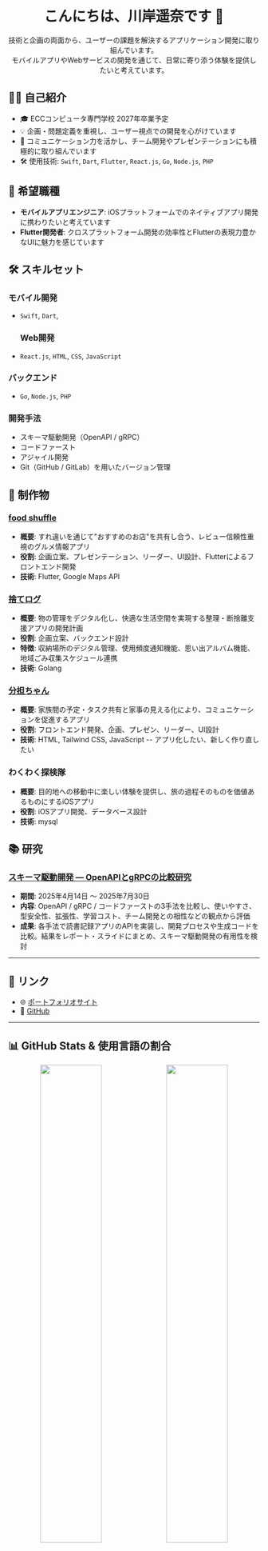 <h1 align="center">こんにちは、川岸遥奈です 🐾</h1>

<p align="center">
  技術と企画の両面から、ユーザーの課題を解決するアプリケーション開発に取り組んでいます。<br>
  モバイルアプリやWebサービスの開発を通じて、日常に寄り添う体験を提供したいと考えています。
</p>

## 🧑‍💻 自己紹介

- 🎓 ECCコンピュータ専門学校 2027年卒業予定
- 💡 企画・問題定義を重視し、ユーザー視点での開発を心がけています
- 💬 コミュニケーション力を活かし、チーム開発やプレゼンテーションにも積極的に取り組んでいます
- 🛠️ 使用技術: `Swift`, `Dart`, `Flutter`, `React.js`, `Go`, `Node.js`, `PHP`

## 📱 希望職種

- **モバイルアプリエンジニア**: iOSプラットフォームでのネイティブアプリ開発に携わりたいと考えています
- **Flutter開発者**: クロスプラットフォーム開発の効率性とFlutterの表現力豊かなUIに魅力を感じています
## 🛠️ スキルセット

### モバイル開発
- `Swift`, `Dart`,

  ### Web開発
- `React.js`, `HTML`, `CSS`, `JavaScript`

### バックエンド
- `Go`, `Node.js`, `PHP`

### 開発手法
- スキーマ駆動開発（OpenAPI / gRPC）
- コードファースト
- アジャイル開発
- Git（GitHub / GitLab）を用いたバージョン管理


## 🌟 制作物

### [food shuffle](https://github.com/Doremifa-donuts/foodshuffle)
- **概要**: すれ違いを通じて"おすすめのお店"を共有し合う、レビュー信頼性重視のグルメ情報アプリ
- **役割**: 企画立案、プレゼンテーション、リーダー、UI設計、Flutterによるフロントエンド開発
- **技術**: Flutter, Google Maps API

### [捨てログ](https://github.com/narutosisu)
- **概要**: 物の管理をデジタル化し、快適な生活空間を実現する整理・断捨離支援アプリの開発計画
- **役割**: 企画立案、バックエンド設計
- **特徴**: 収納場所のデジタル管理、使用頻度通知機能、思い出アルバム機能、地域ごみ収集スケジュール連携
- **技術**: Golang

### [分担ちゃん](https://github.com/ganbariya-ecc/buntanchan_Renew_web)
- **概要**: 家族間の予定・タスク共有と家事の見える化により、コミュニケーションを促進するアプリ
- **役割**: フロントエンド開発、企画、プレゼン、リーダー、UI設計
- **技術**: HTML, Tailwind CSS, JavaScript
-- アプリ化したい、新しく作り直したい

### わくわく探検隊
- **概要**: 目的地への移動中に楽しい体験を提供し、旅の過程そのものを価値あるものにするiOSアプリ
- **役割**: iOSアプリ開発、データベース設計
- **技術**: mysql

## 📚 研究

### [スキーマ駆動開発 — OpenAPIとgRPCの比較研究](https://github.com/haruna1256/schema-vs-code-api-comparison)
- **期間**: 2025年4月14日 〜 2025年7月30日
- **内容**: OpenAPI / gRPC / コードファーストの3手法を比較し、使いやすさ、型安全性、拡張性、学習コスト、チーム開発との相性などの観点から評価
- **成果**: 各手法で読書記録アプリのAPIを実装し、開発プロセスや生成コードを比較。結果をレポート・スライドにまとめ、スキーマ駆動開発の有用性を検討

---
## 🔗 リンク

- 🌐 [ポートフォリオサイト](https://kokomeow.com/)
- 🐙 [GitHub](https://github.com/haruna1256)

---

## 📊 GitHub Stats & 使用言語の割合

<p align="center">
  <img src="https://github-readme-stats.vercel.app/api?username=haruna1256&show_icons=true&theme=calm" width="49.5%" />
  <img src="https://github-readme-stats.vercel.app/api/top-langs/?username=haruna1256&layout=compact&theme=calm" width="49.5%" />
</p>

---

<p align="center">
  技術と企画の力で、ユーザーの課題を解決するアプリケーションを創り出します。
</p>

